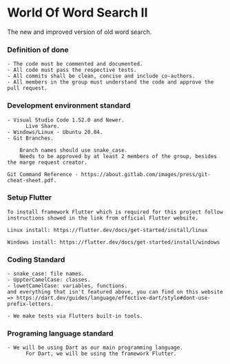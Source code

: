 # World Of Word Search II
The new and improved version of old word search.

### Definition of done
```
- The code must be commented and documented.
- All code must pass the respective tests.
- All commits shall be clean, concise and include co-authors.
- All members in the group must understand the code and approve the pull request.
```

### Development environment standard
```
- Visual Studio Code 1.52.0 and Newer.
      Live Share.
- Windows/Linux - Ubuntu 20.04.
- Git Branches.

    Branch names should use snake_case.
    Needs to be approved by at least 2 members of the group, besides the marge request creator.

Git Command Reference - https://about.gitlab.com/images/press/git-cheat-sheet.pdf.
```

### Setup Flutter
```
To install framework Flutter which is required for this project follow instructions showed in the link from official Flutter website.

Linux install: https://flutter.dev/docs/get-started/install/linux

Windows install: https://flutter.dev/docs/get-started/install/windows
```

### Coding Standard
```
- snake_case: file names.
- UppterCamelCase: classes.
- lowetCamelCase: variables, functions.
and everything that isn't featured above, you can find on this website => https://dart.dev/guides/language/effective-dart/style#dont-use-prefix-letters.

- We make tests via Flutters built-in tools.
```

### Programing language standard
```
- We will be using Dart as our main programming language.
      For Dart, we will be using the framework Flutter.
```


